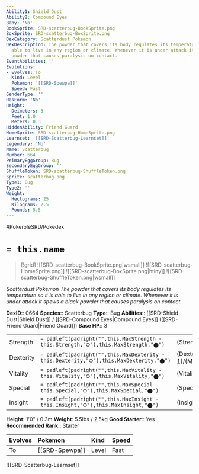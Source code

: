 ```yaml
---
Ability1: Shield Dust
Ability2: Compound Eyes
Baby: 'No'
BookSprite: SRD-scatterbug-BookSprite.png
BoxSprite: SRD-scatterbug-BoxSprite.png
DexCategory: Scatterdust Pokemon
DexDescription: The powder that covers its body regulates its temperature so it is
  able to live in any region or climate. Whenever it is under attack it spews a black
  powder that causes paralysis on contact.
EventAbilities: ''
Evolutions:
- Evolves: To
  Kind: Level
  Pokemon: '[[SRD-Spewpa]]'
  Speed: Fast
GenderType: ''
HasForm: 'No'
Height:
  Deimeters: 3
  Feet: 1.0
  Meters: 0.3
HiddenAbility: Friend Guard
HomeSprite: SRD-scatterbug-HomeSprite.png
Learnset: '[[SRD-Scatterbug-Learnset]]'
Legendary: 'No'
Name: Scatterbug
Number: 664
PrimaryEggGroup: Bug
SecondaryEggGroup: ''
ShuffleToken: SRD-scatterbug-ShuffleToken.png
Sprite: scatterbug.png
Type1: Bug
Type2: ''
Weight:
  Hectograms: 25
  Kilograms: 2.5
  Pounds: 5.5
---
```


#PokeroleSRD/Pokedex

# `= this.name`

> [!grid]
> ![[SRD-scatterbug-BookSprite.png|wsmall]]
> ![[SRD-scatterbug-HomeSprite.png]]
> ![[SRD-scatterbug-BoxSprite.png|htiny]]
> ![[SRD-scatterbug-ShuffleToken.png|wsmall]]


*Scatterdust Pokemon*
*The powder that covers its body regulates its temperature so it is able to live in any region or climate. Whenever it is under attack it spews a black powder that causes paralysis on contact.*

**DexID**:: 0664
**Species**:: Scatterbug
**Type**:: Bug
**Abilities**:: [[SRD-Shield Dust|Shield Dust]] / [[SRD-Compound Eyes|Compound Eyes]] ([[SRD-Friend Guard|Friend Guard]])
**Base HP**:: 3

|           |                                                                                        |                                          |
| --------- | -------------------------------------------------------------------------------------- | ---------------------------------------- |
| Strength  | `= padleft(padright("",this.MaxStrength - this.Strength,"⭘"),this.MaxStrength,"⬤")`    | (Strength::1)/(MaxStrength::3)   |
| Dexterity | `= padleft(padright("",this.MaxDexterity - this.Dexterity,"⭘"),this.MaxDexterity,"⬤")` | (Dexterity:: 1)/(MaxDexterity::3) |
| Vitality  | `= padleft(padright("",this.MaxVitality - this.Vitality,"⭘"),this.MaxVitality,"⬤")`    | (Vitality::1)/(MaxVitality::3)   |
| Special   | `= padleft(padright("",this.MaxSpecial - this.Special,"⭘"),this.MaxSpecial,"⬤")`       | (Special::1)/(MaxSpecial::3)     |
| Insight   | `= padleft(padright("",this.MaxInsight - this.Insight,"⭘"),this.MaxInsight,"⬤")`       | (Insight::1)/(MaxInsight::3)     |

**Height**: 1'0" / 0.3m
**Weight**: 5.5lbs / 2.5kg
**Good Starter**:: Yes
**Recommended Rank**:: Starter

| Evolves   | Pokemon        | Kind   | Speed   |
|:----------|:---------------|:-------|:--------|
| To        | [[SRD-Spewpa]] | Level  | Fast    |

![[SRD-Scatterbug-Learnset]]